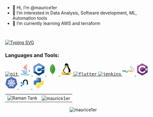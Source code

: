 - 👋 Hi, I’m @maurice1er
- 👀 I’m interested in Data Analysis, Software development, ML, Automation tools
- 🌱 I’m currently learning AWS and terraform 

<br/>

[![Typing SVG](https://readme-typing-svg.herokuapp.com/?size=30&center=true&vCenter=true&width=1000&lines=Hello,+Be+Welcome!+🤓)](https://git.io/typing-svg)



<!--

<br/>
<div align="center">  
  <img width="49%" height="195px" src="https://github-readme-stats.vercel.app/api?username=maurice1er&theme=radical&show_icons=true&count_private=true&hide_border=true" alt="Maurice1er github stats" /> 
  <img width="41%" height="195px" src="https://github-readme-stats.vercel.app/api/top-langs/?username=maurice1er&theme=radical&layout=compact&hide_border=true" />
</div>



<br/>

### Main Stack
<br/>



<div align="center">
  <br>
  <p align="centre"><b>Visitors Count</b></p>  
  <p align="center">
    <img align="center" src="https://profile-counter.glitch.me/{maurice1er}/count.svg" />
  </p> 
  <br>
</div>

-->



<h3 align="left">Languages and Tools:</h3>
<p align="left">
  <!-- Git -->
  <a href="https://git-scm.com/" target="_blank" rel="noreferrer">
    <kbd><img src="https://www.vectorlogo.zone/logos/git-scm/git-scm-icon.svg" alt="git" width="40" height="40"/></kbd>
  </a>
  <!-- Java -->
  <a href="https://www.java.com" target="_blank" rel="noreferrer">
    <kbd><img src="https://raw.githubusercontent.com/devicons/devicon/master/icons/java/java-original.svg" alt="java" width="40" height="40"/></kbd>
  </a>
  <!-- C++ -->
  <a href="https://www.w3schools.com/cpp/" target="_blank" rel="noreferrer">
    <kbd><img src="https://raw.githubusercontent.com/devicons/devicon/master/icons/cplusplus/cplusplus-original.svg" alt="cplusplus" width="40" height="40"/></kbd>
  </a>
  <!-- MongoDB -->
  <a href="https://www.w3.org/html/" target="_blank" rel="noreferrer">
    <kbd><img src="https://github.com/devicons/devicon/blob/master/icons/mongodb/mongodb-original.svg" alt="mongodb logo" width="40" height="40" /></kbd>
  </a>
  <!-- Linux -->
  <a href="https://www.linux.org/" target="_blank" rel="noreferrer">
    <kbd><img src="https://raw.githubusercontent.com/devicons/devicon/master/icons/linux/linux-original.svg" alt="linux" width="40" height="40"/></kbd>
  </a>
  <!-- Flutter -->
  <a href="https://flutter.dev" target="_blank" rel="noreferrer">
    <kbd><img src="https://www.vectorlogo.zone/logos/flutterio/flutterio-icon.svg" alt="flutter" width="40" height="40"/></kbd>
  </a>
  <!-- Jenkins -->
  <a href="https://www.jenkins.io" target="_blank" rel="noreferrer">
    <kbd><img src="https://www.vectorlogo.zone/logos/jenkins/jenkins-icon.svg" alt="jenkins" width="40" height="40"/></kbd>
  </a>
  <!-- MySQL -->
  <a href="https://www.mysql.com/" target="_blank" rel="noreferrer">
    <kbd><img src="https://raw.githubusercontent.com/devicons/devicon/master/icons/mysql/mysql-original-wordmark.svg" alt="mysql" width="40" height="40"/></kbd>
  </a>
  <!-- C# -->
  <a href="https://www.python.com/" target="_blank" rel="noreferrer">
    <kbd><img src="https://github.com/devicons/devicon/blob/master/icons/csharp/csharp-original.svg" alt="csharp logo" width="40" height="40" /></kbd>
  </a>
  <!-- K8s -->
  <a href="https://www.kubernetes.com/" target="_blank" rel="noreferrer">
    <kbd><img src="https://github.com/devicons/devicon/blob/master/icons/kubernetes/kubernetes-plain.svg" alt="k8s logo" width="40" height="40" /></kbd>
  </a>
  <!-- Neo4j -->
  <a href="https://www.neo4j.com/" target="_blank" rel="noreferrer">
    <kbd><img src="https://github.com/devicons/devicon/blob/master/icons/neo4j/neo4j-original.svg" alt="neo4j logo" width="40" height="40" /></kbd>
  </a>
  <!-- Python -->
  <a href="https://www.python.com/" target="_blank" rel="noreferrer">
    <kbd><img src="https://github.com/devicons/devicon/blob/master/icons/python/python-original.svg" alt="python logo" width="40" height="40" /></kbd>
  </a> 
</p>


<table>
   <tr>
      <td><img src="https://github-readme-stats.vercel.app/api?username=maurice1er&include_all_commits=true&count_private=true&show_icons=true&line_height=24&title_color=1363DF&icon_color=47B5FF&text_color=DFF6FF&bg_color=0,000000,130F40" alt="Raman Tank" />
         <td><img align="center" src="https://github-readme-streak-stats.herokuapp.com/?user=maurice1er&theme=dark&line_height=23" alt="maurice1er" /></td>
   </tr>
</table>
<div align="center">
<p><img align="center" src="https://github-readme-stats.vercel.app/api/top-langs/?username=maurice1er&show_icons=true&locale=en&layout=compact&title_color=7A7ADB&icon_color=2234AE&text_color=D3D3D3&bg_color=0,000000,130F40" alt="maurice1er" /></p></div>


<!-- <p><kbd><img src="https://github-readme-activity-graph.cyclic.app/graph?username=maurice1er&theme=react-dark"></kbd></p> -->
